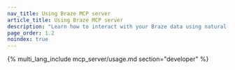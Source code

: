 ```yaml
---
nav_title: Using Braze MCP server
article_title: Using Braze MCP server
description: "Learn how to interact with your Braze data using natural-language tools like Claude and Cursor."
page_order: 1.2
noindex: true
---
```


{% multi_lang_include mcp_server/usage.md section="developer" %}
